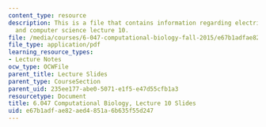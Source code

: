 ```yaml
---
content_type: resource
description: This is a file that contains information regarding electrical engineering
  and computer science lecture 10.
file: /media/courses/6-047-computational-biology-fall-2015/e67b1adfae82aed4851a6b635f55d247_MIT6_047F15_Lecture10.pdf
file_type: application/pdf
learning_resource_types:
- Lecture Notes
ocw_type: OCWFile
parent_title: Lecture Slides
parent_type: CourseSection
parent_uid: 235ee177-abe0-5071-e1f5-e47d55cfb1a3
resourcetype: Document
title: 6.047 Computational Biology, Lecture 10 Slides
uid: e67b1adf-ae82-aed4-851a-6b635f55d247
---
```

